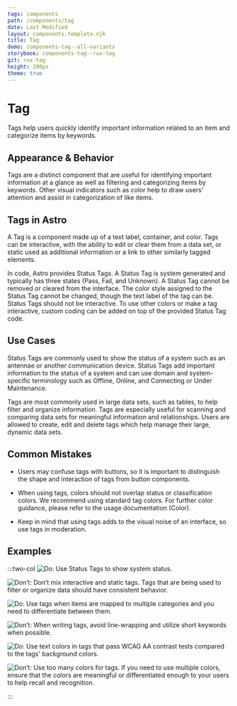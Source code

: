 ```yaml
---
tags: components
path: /components/tag
date: Last Modified
layout: components.template.njk
title: Tag
demo: components-tag--all-variants
storybook: components-tag--rux-tag
git: rux-tag
height: 200px
theme: true
---
```


# Tag

Tags help users quickly identify important information related to an item and categorize items by keywords.

## Appearance & Behavior

Tags are a distinct component that are useful for identifying important information at a glance as well as filtering and categorizing items by keywords. Other visual indicators such as color help to draw users' attention and assist in categorization of like items.

## Tags in Astro

A Tag is a component made up of a text label, container, and color. Tags can be interactive, with the ability to edit or clear them from a data set, or static used as additional information or a link to other similarly tagged elements.

In code, Astro provides Status Tags. A Status Tag is system generated and typically has three states (Pass, Fail, and Unknown). A Status Tag cannot be removed or cleared from the interface. The color style assigned to the Status Tag cannot be changed, though the text label of the tag can be. Status Tags should not be interactive. To use other colors or make a tag interactive, custom coding can be added on top of the provided Status Tag code.

## Use Cases

Status Tags are commonly used to show the status of a system such as an antennae or another communication device. Status Tags add important information to the status of a system and can use domain and system-specific terminology such as Offline, Online, and Connecting or Under Maintenance.

Tags are most commonly used in large data sets, such as tables, to help filter and organize information. Tags are especially useful for scanning and comparing data sets for meaningful information and relationships. Users are allowed to create, edit and delete tags which help manage their large, dynamic data sets.

## Common Mistakes

- Users may confuse tags with buttons, so it is important to distinguish the shape and interaction of tags from button components.

- When using tags, colors should not overlap status or classification colors. We recommend using standard tag colors. For further color guidance, please refer to the usage documentation (Color).

- Keep in mind that using tags adds to the visual noise of an interface, so use tags in moderation.

## Examples

:::two-col
![Do: Use Status Tags to show system status.](/img/components/tags-do-1.png "Do: Use Status Tags to show system status.")

![Don’t: Don’t mix interactive and static tags. Tags that are being used to filter or organize data should have consistent behavior.](/img/components/tags-dont-1.png "Don’t: Don’t mix interactive and static tags. Tags that are being used to filter or organize data should have consistent behavior.")

![Do: Use tags when items are mapped to multiple categories and you need to differentiate between them.](/img/components/tags-do-2.png "Do: Use tags when items are mapped to multiple categories and you need to differentiate between them.")

![Don’t: When writing tags, avoid line-wrapping and utilize short keywords when possible.](/img/components/tags-dont-2.png "Don’t: When writing tags, avoid line-wrapping and utilize short keywords when possible.")

![Do: Use text colors in tags that pass WCAG AA contrast tests compared to the tags' background colors.](/img/components/tags-do-3.png "Do: Use text colors in tags that pass WCAG AA contrast tests compared to the tags' background colors.")

![Don’t: Use too many colors for tags. If you need to use multiple colors, ensure that the colors are meaningful or differentiated enough to your users to help recall and recognition.](/img/components/tags-dont-3.png "Don’t: Use too many colors for tags. If you need to use multiple colors, ensure that the colors are meaningful or differentiated enough to your users to help recall and recognition.")

:::
